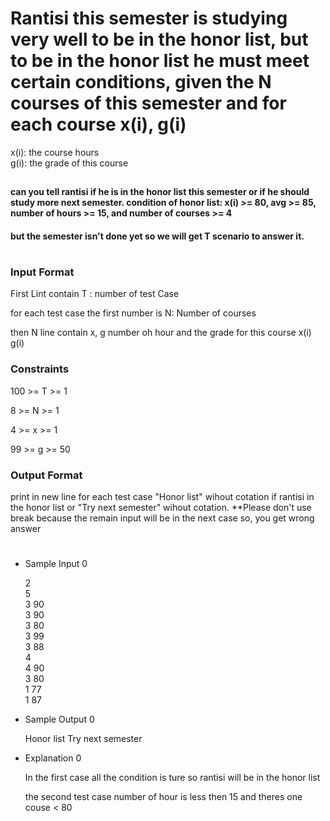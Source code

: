 # Rantisi this semester is studying very well to be in the honor list, but to be in the honor list he must meet certain conditions, given the N courses of this semester and for each course x(i), g(i)

x(i): the course hours\
g(i): the grade of this course
##
#### can you tell rantisi if he is in the honor list this semester or if he should study more next semester. condition of honor list: x(i) >= 80, avg >= 85, number of hours >= 15, and number of courses >= 4

#### but the semester isn't done yet so we will get T scenario to answer it.
#
### Input Format

First Lint contain T : number of test Case

for each test case the first number is N: Number of courses

then N line contain x, g number oh hour and the grade for this course x(i) g(i)

### Constraints

100 >= T >= 1

8 >= N >= 1

4 >= x >= 1

99 >= g >= 50

### Output Format

print in new line for each test case "Honor list" wihout cotation if rantisi in the honor list or "Try next semester" wihout cotation. **Please don't use break because the remain input will be in the next case so, you get wrong answer
#
* Sample Input 0

  2\
  5\
  3 90\
  3 90\
  3 80\
  3 99\
  3 88\
  4\
  4 90\
  3 80\
  1 77\
  1 87

* Sample Output 0

  Honor list
  Try next semester

* Explanation 0

  In the first case all the condition is ture so rantisi will be in the honor list

  the second test case number of hour is less then 15 and theres one couse < 80
